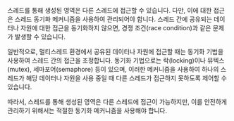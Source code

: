 스레드를 통해 생성된 영역은 다른 스레드에 접근할 수 있습니다. 다만, 이에 대한 접근은 스레드 동기화 메커니즘을 사용하여 관리되어야 합니다. 스레드 간에 공유되는 데이터나 자원에 대한 접근을 동기화하지 않으면, 경쟁 조건(race condition)과 같은 문제가 발생할 수 있습니다.

일반적으로, 멀티스레드 환경에서 공유된 데이터나 자원에 접근할 때는 동기화 기법을 사용하여 스레드 간의 접근을 조정합니다. 동기화 기법으로는 락(locking)이나 뮤텍스(mutex), 세마포어(semaphore) 등이 있으며, 이러한 메커니즘을 사용하여 하나의 스레드가 해당 데이터나 자원을 사용 중일 때 다른 스레드가 접근하지 못하도록 제어할 수 있습니다.

따라서, 스레드를 통해 생성된 영역은 다른 스레드에 접근이 가능하지만, 이를 안전하게 관리하기 위해서는 적절한 동기화 메커니즘을 사용해야 합니다.
